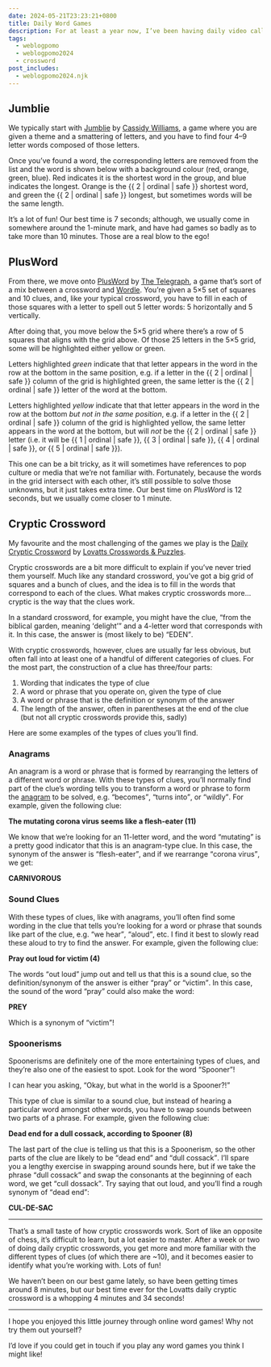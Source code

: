 ```yaml
---
date: 2024-05-21T23:23:21+0800
title: Daily Word Games
description: For at least a year now, I’ve been having daily video calls with my parents for a quick catch-up and to play some online word games. It’s a real highlight to my day (especially considering I’m on the opposite side of the world from them), so in this post I’ll run through some of those games that we play.
tags:
  - weblogpomo
  - weblogpomo2024
  - crossword
post_includes:
  - weblogpomo2024.njk
---
```


## Jumblie

We typically start with [Jumblie](https://jumblie.com) by [Cassidy Williams](https://cassidoo.co), a game where you are given a theme and a smattering of letters, and you have to find four 4–9 letter words composed of those letters.

Once you’ve found a word, the corresponding letters are removed from the list and the word is shown below with a background colour (red, orange, green, blue). Red indicates it is the shortest word in the group, and blue indicates the longest. Orange is the {{ 2 | ordinal | safe }} shortest word, and green the {{ 2 | ordinal | safe }} longest, but sometimes words will be the same length.

It’s a lot of fun! Our best time is 7 seconds; although, we usually come in somewhere around the 1-minute mark, and have had games so badly as to take more than 10 minutes. Those are a real blow to the ego!

## PlusWord

From there, we move onto [PlusWord](https://www.telegraph.co.uk/news/plusword/) by [The Telegraph](https://www.telegraph.co.uk/), a game that’s sort of a mix between a crossword and [Wordle](https://www.nytimes.com/games/wordle/index.html). You’re given a 5×5 set of squares and 10 clues, and, like your typical crossword, you have to fill in each of those squares with a letter to spell out 5 letter words: 5 horizontally and 5 vertically.

After doing that, you move below the 5×5 grid where there’s a row of 5 squares that aligns with the grid above. Of those 25 letters in the 5×5 grid, some will be highlighted either yellow or green.

Letters highlighted *green* indicate that that letter appears in the word in the row at the bottom in the same position, e.g. if a letter in the {{ 2 | ordinal | safe }} column of the grid is highlighted green, the same letter is the {{ 2 | ordinal | safe }} letter of the word at the bottom.

Letters highlighted *yellow* indicate that that letter appears in the word in the row at the bottom *but not in the same position*, e.g. if a letter in the {{ 2 | ordinal | safe }} column of the grid is highlighted yellow, the same letter appears in the word at the bottom, but will *not* be the {{ 2 | ordinal | safe }} letter (i.e. it will be {{ 1 | ordinal | safe }}, {{ 3 | ordinal | safe }}, {{ 4 | ordinal | safe }}, or {{ 5 | ordinal | safe }}).

This one can be a bit tricky, as it will sometimes have references to pop culture or media that we’re not familiar with. Fortunately, because the words in the grid intersect with each other, it’s still possible to solve those unknowns, but it just takes extra time. Our best time on *PlusWord* is 12 seconds, but we usually come closer to 1 minute.

## Cryptic Crossword

My favourite and the most challenging of the games we play is the [Daily Cryptic Crossword](https://lovattspuzzles.com/online-puzzles-competitions/daily-cryptic-crossword/) by [Lovatts Crosswords & Puzzles](https://lovattspuzzles.com/).

Cryptic crosswords are a bit more difficult to explain if you’ve never tried them yourself. Much like any standard crossword, you’ve got a big grid of squares and a bunch of clues, and the idea is to fill in the words that correspond to each of the clues. What makes cryptic crosswords more… cryptic is the way that the clues work.

In a standard crossword, for example, you might have the clue, <q>from the biblical garden, meaning <q>delight</q></q> and a 4-letter word that corresponds with it. In this case, the answer is (most likely to be) <q>EDEN</q>.

With cryptic crosswords, however, clues are usually far less obvious, but often fall into at least one of a handful of different categories of clues. For the most part, the construction of a clue has three/four parts:

1. Wording that indicates the type of clue
2. A word or phrase that you operate on, given the type of clue
3. A word or phrase that is the definition or synonym of the answer
4. The length of the answer, often in parentheses at the end of the clue (but not all cryptic crosswords provide this, sadly)

Here are some examples of the types of clues you’ll find.

### Anagrams

An anagram is a word or phrase that is formed by rearranging the letters of a different word or phrase. With these types of clues, you’ll normally find part of the clue’s wording tells you to transform a word or phrase to form the [anagram](https://en.wikipedia.org/wiki/Anagram) to be solved, e.g. <q>becomes</q>, <q>turns into</q>, or <q>wildly</q>. For example, given the following clue:

**The mutating corona virus seems like a flesh-eater (11)**

We know that we’re looking for an 11-letter word, and the word <q>mutating</q> is a pretty good indicator that this is an anagram-type clue. In this case, the synonym of the answer is <q>flesh-eater</q>, and if we rearrange <q>corona virus</q>, we get:

<p class="center"><strong>CARNIVOROUS</strong></p>

### Sound Clues

With these types of clues, like with anagrams, you’ll often find some wording in the clue that tells you’re looking for a word or phrase that sounds like part of the clue, e.g. <q>we hear</q>, <q>aloud</q>, etc. I find it best to slowly read these aloud to try to find the answer. For example, given the following clue:

**Pray out loud for victim (4)**

The words <q>out loud</q> jump out and tell us that this is a sound clue, so the definition/synonym of the answer is either <q>pray</q> or <q>victim</q>. In this case, the sound of the word <q>pray</q> could also make the word:

<p class="center"><strong>PREY</strong></p>

Which is a synonym of <q>victim</q>!

### Spoonerisms

Spoonerisms are definitely one of the more entertaining types of clues, and they’re also one of the easiest to spot. Look for the word <q>Spooner</q>!

I can hear you asking, <q>Okay, but what in the world is a Spooner?!</q>

This type of clue is similar to a sound clue, but instead of hearing a particular word amongst other words, you have to swap sounds between two parts of a phrase. For example, given the following clue:

**Dead end for a dull cossack, according to Spooner (8)**

The last part of the clue is telling us that this is a Spoonerism, so the other parts of the clue are likely to be <q>dead end</q> and <q>dull cossack</q>. I’ll spare you a lengthy exercise in swapping around sounds here, but if we take the phrase <q>dull cossack</q> and swap the consonants at the beginning of each word, we get <q>cull dossack</q>. Try saying that out loud, and you’ll find a rough synonym of <q>dead end</q>:

<p class="center"><strong>CUL-DE-SAC</strong></p>

<hr style="--rule-space: var(--size-medium);">

That’s a small taste of how cryptic crosswords work. Sort of like an opposite of chess, it’s difficult to learn, but a lot easier to master. After a week or two of doing daily cryptic crosswords, you get more and more familiar with the different types of clues (of which there are ~10), and it becomes easier to identify what you’re working with. Lots of fun!

We haven’t been on our best game lately, so have been getting times around 8 minutes, but our best time ever for the Lovatts daily cryptic crossword is a whopping 4 minutes and 34 seconds!

--------

I hope you enjoyed this little journey through online word games! Why not try them out yourself?

I’d love if you could get in touch if you play any word games you think I might like!
